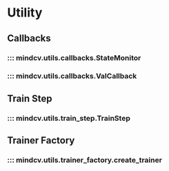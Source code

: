 # Utility


## Callbacks

### ::: mindcv.utils.callbacks.StateMonitor

### ::: mindcv.utils.callbacks.ValCallback


## Train Step

### ::: mindcv.utils.train_step.TrainStep


## Trainer Factory

### ::: mindcv.utils.trainer_factory.create_trainer

